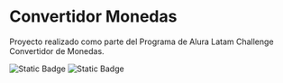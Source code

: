 # Convertidor  Monedas
Proyecto realizado como parte del Programa de Alura Latam Challenge Convertidor de Monedas.


![Static Badge](https://img.shields.io/badge/Java-17-orange)  ![Static Badge](https://img.shields.io/badge/Status-Finished-brightgreen)


